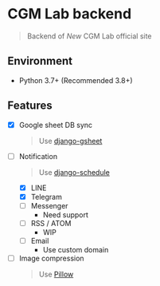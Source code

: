 # CGM Lab backend

> Backend of _New_ CGM Lab official site

## Environment

- Python 3.7+ (Recommended 3.8+)

## Features

- [x] Google sheet DB sync
  > Use [django-gsheet](https://github.com/MeanPug/django-gsheets)
- [ ] Notification
  > Use [django-schedule](https://github.com/thauber/django-schedule)
  - [x] LINE
  - [x] Telegram
  - [ ] Messenger
    - Need support
  - [ ] RSS / ATOM
    - WIP
  - [ ] Email
    - Use custom domain
- [ ] Image compression
  > Use [Pillow](https://github.com/python-pillow/Pillow)

